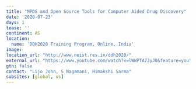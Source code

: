 ```yaml
---
title: "MPDS and Open Source Tools for Computer Aided Drug Discovery"
date: '2020-07-23'
days: 1
tease: ''
continent: AS
location:
  name: 'DDH2020 Training Program, Online, India'
image: 
location_url: "http://www.neist.res.in/ddh2020/"
external_url: "https://www.youtube.com/watch?v=lWWPTA7JyJ0&feature=youtu.be&t=183"
gtn: false
contact: "Lijo John, S Nagamani, Himakshi Sarma"
subsites: [global, us]
---
```

